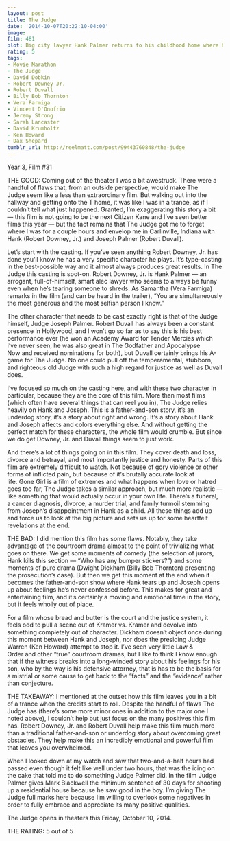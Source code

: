 ```yaml
---
layout: post
title: The Judge
date: '2014-10-07T20:22:10-04:00'
image: 
film: 481
plot: Big city lawyer Hank Palmer returns to his childhood home where his father, the town’s judge, is suspected of murder. Hank sets out to discover the truth and, along the way, reconnects with his estranged family. 
rating: 5
tags:
- Movie Marathon
- The Judge
- David Dobkin
- Robert Downey Jr.
- Robert Duvall
- Billy Bob Thornton
- Vera Farmiga
- Vincent D'Onofrio
- Jeremy Strong
- Sarah Lancaster
- David Krumholtz
- Ken Howard
- Dax Shepard
tumblr_url: http://reelmatt.com/post/99443760848/the-judge
---
```


Year 3, Film #31

THE GOOD: Coming out of the theater I was a bit awestruck. There were a handful of flaws that, from an outside perspective, would make The Judge seem like a less than extraordinary film. But walking out into the hallway and getting onto the T home, it was like I was in a trance, as if I couldn’t tell what just happened. Granted, I’m exaggerating this story a bit — this film is not going to be the next Citizen Kane and I’ve seen better films this year — but the fact remains that The Judge got me to forget where I was for a couple hours and envelop me in Carlinville, Indiana with Hank (Robert Downey, Jr.) and Joseph Palmer (Robert Duvall). 

Let’s start with the casting. If you’ve seen anything Robert Downey, Jr. has done you’ll know he has a very specific character he plays. It’s type-casting in the best-possible way and it almost always produces great results. In The Judge this casting is spot-on. Robert Downey, Jr. is Hank Palmer — an arrogant, full-of-himself, smart alec lawyer who seems to always be funny even when he’s tearing someone to shreds. As Samantha (Vera Farmiga) remarks in the film (and can be heard in the trailer), “You are simultaneously the most generous and the most selfish person I know.” 

The other character that needs to be cast exactly right is that of the Judge himself, Judge Joseph Palmer. Robert Duvall has always been a constant presence in Hollywood, and I won’t go so far as to say this is his best performance ever (he won an Academy Award for Tender Mercies which I’ve never seen, he was also great in The Godfather and Apocalypse Now and received nominations for both), but Duvall certainly brings his A-game for The Judge. No one could pull off the temperamental, stubborn, and righteous old Judge with such a high regard for justice as well as Duvall does. 

I’ve focused so much on the casting here, and with these two character in particular, because they are the core of this film. More than most films (which often have several things that can reel you in), The Judge relies heavily on Hank and Joseph. This is a father-and-son story, it’s an underdog story, it’s a story about right and wrong. It’s a story about Hank and Joseph affects and colors everything else. And without getting the perfect match for these characters, the whole film would crumble. But since we do get Downey, Jr. and Duvall things seem to just work. 

And there’s a lot of things going on in this film. They cover death and loss, divorce and betrayal, and most importantly justice and honesty. Parts of this film are extremely difficult to watch. Not because of gory violence or other forms of inflicted pain, but because of it’s brutally accurate look at life. Gone Girl is a film of extremes and what happens when love or hatred goes too far, The Judge takes a similar approach, but much more realistic — like something that would actually occur in your own life. There’s a funeral, a cancer diagnosis, divorce, a murder trial, and family turmoil stemming from Joseph’s disappointment in Hank as a child. All these things add up and force us to look at the big picture and sets us up for some heartfelt revelations at the end. 

THE BAD: I did mention this film has some flaws. Notably, they take advantage of the courtroom drama almost to the point of trivializing what goes on there. We get some moments of comedy (the selection of jurors, Hank kills this section — “Who has any bumper stickers?”) and some moments of pure drama (Dwight Dickham (Billy Bob Thornton) presenting the prosecution’s case). But then we get this moment at the end when it becomes the father-and-son show where Hank tears up and Joseph opens up about feelings he’s never confessed before. This makes for great and entertaining film, and it’s certainly a moving and emotional time in the story, but it feels wholly out of place. 

For a film whose bread and butter is the court and the justice system, it feels odd to pull a scene out of Kramer vs. Kramer and devolve into something completely out of character. Dickham doesn’t object once during this moment between Hank and Joseph, nor does the presiding Judge Warren (Ken Howard) attempt to stop it. I’ve seen very little Law & Order and other “true” courtroom dramas, but I like to think I know enough that if the witness breaks into a long-winded story about his feelings for his son, who by the way is his defensive attorney, that is has to be the basis for a mistrial or some cause to get back to the “facts” and the “evidence” rather than conjecture. 

THE TAKEAWAY: I mentioned at the outset how this film leaves you in a bit of a trance when the credits start to roll. Despite the handful of flaws The Judge has (there’s some more minor ones in addition to the major one I noted above), I couldn’t help but just focus on the many positives this film has. Robert Downey, Jr. and Robert Duvall help make this film much more than a traditional father-and-son or underdog story about overcoming great obstacles. They help make this an incredibly emotional and powerful film that leaves you overwhelmed. 

When I looked down at my watch and saw that two-and-a-half hours had passed even though it felt like well under two hours, that was the icing on the cake that told me to do something Judge Palmer did. In the film Judge Palmer gives Mark Blackwell the minimum sentence of 30 days for shooting up a residential house because he saw good in the boy. I’m giving The Judge full marks here because I’m willing to overlook some negatives in order to fully embrace and appreciate its many positive qualities. 

The Judge opens in theaters this Friday, October 10, 2014. 

THE RATING: 5 out of 5
